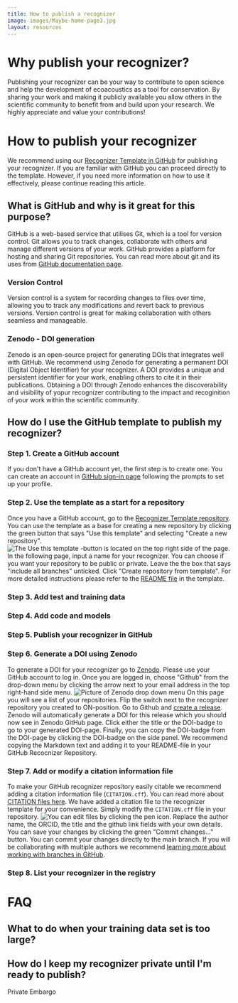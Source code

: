 ```yaml
---
title: How to publish a recognizer
image: images/Maybe-home-page3.jpg
layout: resources
---
```


# Why publish your recognizer?
Publishing your recognizer can be your way to contribute to open science and help the development of ecoacoustics as a tool for conservation. By sharing your work and making it publicly available you allow others in the scientific community to benefit from and build upon your research. We highly appreciate and value your contributions! 

# How  to publish your recognizer
We recommend using our [Recognizer Template in GitHub](https://github.com/ecoacoustics/recognizer-template) for publishing your recognizer. If you are familiar with GitHub you can proceed directly to the template. However, if you need more information on how to use it effectively, please continue reading this article.

## What is GitHub and why is it great for this purpose?
GitHub is a web-based service that utilises Git, which is a tool for version control. Git allows you to track changes, collaborate with others and manage different versions of your work. GitHub provides a platform for hosting and sharing Git repositories. You can read more about git and its uses from [GitHub documentation page](https://docs.github.com/en/get-started/using-git/about-git).

### Version Control
Version control is a system for recording changes to files over time, allowing you to track any modifications and revert back to previous versions. Version control is great for making collaboration with others seamless and manageable.

### Zenodo - DOI generation
Zenodo is an open-source project for generating DOIs that integrates well with GitHub. We recommend using Zenodo for generating a permanent DOI (Digital Object Identifier) for your recognizer. A DOI provides a unique and persistent identifier for your work, enabling others to cite it in their publications. Obtaining a DOI through Zenodo enhances the discoverability and visibility of yopur recognizer contributing to the impact and recoginition of your work within the scientific community.

## How do I use the GitHub template to publish my recognizer?

### Step 1.  Create a GitHub account 
If you don't have a GitHub account yet,  the first step is to create one. You can create an account in [GitHub sign-in page](https://github.com/signup?ref_cta=Sign+up) following the prompts to set up your profile.

### Step 2. Use the template as a start for a repository 
Once you have a GitHub account, go to the [Recognizer Template repository](https://github.com/ecoacoustics/recognizer-template). You can use the template as a base for creating a new repository by clicking the green button that says "Use this template" and selecting "Create a new repository".  
![The Use this template -button is located on the top right side of the page.](github-use-template.png) In the following page, input a name for your recognizer. You can choose if you want your repository to be public or private. Leave the the box that says "include all branches" unticked. Click "Create repository from template". For more detailed instructions please refer to the [README file](https://github.com/ecoacoustics/recognizer-template#readme) in the template.

### Step 3. Add test and training data

### Step 4. Add code and models

### Step 5. Publish your recognizer in GitHub

### Step 6. Generate a DOI using Zenodo
To generate a DOI for your recognizer go to [Zenodo](https://zenodo.org/login). Please use your GitHub account to log in. Once you are logged in, choose "Github" from the drop-down menu by clicking the arrow next to your email address in the top right-hand side menu. ![Picture of Zenodo drop down menu](zenodo-github-page.png) On this page you will see a list of your repositories. Flip the switch next to the recognizer repository you created to ON-position. Go to Github and [create a release](https://docs.github.com/en/repositories/releasing-projects-on-github/managing-releases-in-a-repository). Zenodo will automatically generate a DOI for this release which you should now see in Zenodo GitHub page. Click either the title or the DOI-badge to go to your generated DOI-page.  Finally, you can copy the DOI-badge from the DOI-page by clicking the DOI-badge on the side panel. We recommend copying the Markdown text and adding it to your README-file in your GitHub Recocnizer Repository.

### Step 7. Add or modify a citation information file
To make your GitHub recognizer repository easily citable we recommend adding a citation information file (`CITATION.cff`). You can read more about [CITATION files here](https://docs.github.com/en/repositories/managing-your-repositorys-settings-and-features/customizing-your-repository/about-citation-files).  We have added a citation file to the recognizer template for your convenience. Simply modify the `CITATION.cff` file in your repository. ![You can edit files by clicking the pen icon.](citation-file-edit.png) Replace the author name, the ORCID, the title and the github link fields with your own details. You can save your changes by clicking the green "Commit changes..." button. You can commit your changes directly to the main branch. If you will be collaborating with multiple authors we recommend [learning more about working with branches in GitHub](https://docs.github.com/en/pull-requests/collaborating-with-pull-requests/proposing-changes-to-your-work-with-pull-requests/about-branches). 



### Step 8. List your recognizer in the registry

# FAQ

## What to do when your training data set is too large?

## How do I keep my recognizer private until I'm ready to publish?
Private Embargo 
